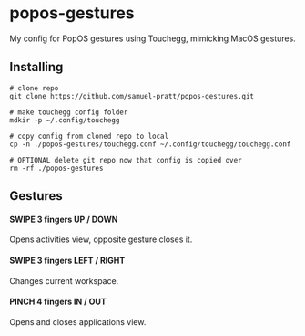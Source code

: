 # popos-gestures

My config for PopOS gestures using Touchegg, mimicking MacOS gestures.

## Installing

```
# clone repo
git clone https://github.com/samuel-pratt/popos-gestures.git

# make touchegg config folder
mdkir -p ~/.config/touchegg

# copy config from cloned repo to local
cp -n ./popos-gestures/touchegg.conf ~/.config/touchegg/touchegg.conf

# OPTIONAL delete git repo now that config is copied over
rm -rf ./popos-gestures
```

## Gestures

#### SWIPE 3 fingers UP / DOWN

Opens activities view, opposite gesture closes it.

#### SWIPE 3 fingers LEFT / RIGHT

Changes current workspace.

#### PINCH 4 fingers IN / OUT

Opens and closes applications view.
